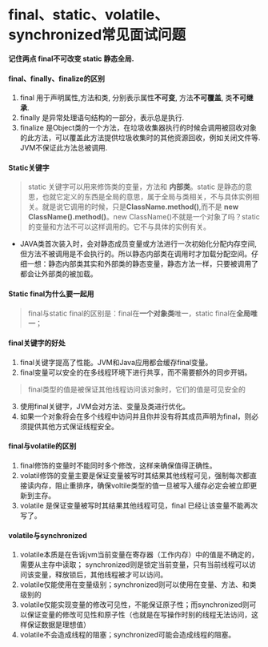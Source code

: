 # final、static、volatile、synchronized常见面试问题

**记住两点 final不可改变 static 静态全局.**

#### final、finally、finalize的区别
1. final 用于声明属性,方法和类, 分别表示属性**不可变**, 方法**不可覆盖**, 类**不可继承**.
2. finally 是异常处理语句结构的一部分，表示总是执行.
3. finalize 是Object类的一个方法，在垃圾收集器执行的时候会调用被回收对象的此方法，可以覆盖此方法提供垃圾收集时的其他资源回收，例如关闭文件等. JVM不保证此方法总被调用.

#### Static关键字
> static 关键字可以用来修饰类的变量，方法和 **内部类**。static 是静态的意思，也就它定义的东西是全局的意思，属于全局与类相关，不与具体实例相关。就是说它调用的时候，只是**ClassName.method()**,而不是 **new ClassName().method()**。new ClassName()不就是一个对象了吗？static 的变量和方法不可以这样调用的。它不与具体的实例有关。
- JAVA类首次装入时，会对静态成员变量或方法进行一次初始化分配内存空间,但方法不被调用是不会执行的。所以静态内部类在调用时才加载分配空间。仔细一想：静态内部类其实和外部类的静态变量，静态方法一样，只要被调用了都会让外部类的被加载。
<!--more-->

#### Static final为什么要一起用
> final与static final的区别是：final在**一个对象类**唯一，static final在**全局唯一**；

#### final关键字的好处
1. final关键字提高了性能。JVM和Java应用都会缓存final变量。
2. final变量可以安全的在多线程环境下进行共享，而不需要额外的同步开销。
> final类型的值是被保证其他线程访问该对象时，它们的值是可见安全的
3. 使用final关键字，JVM会对方法、变量及类进行优化。
4. 如果一个对象将会在多个线程中访问并且你并没有将其成员声明为final，则必须提供其他方式保证线程安全。


#### final与volatile的区别
1. final修饰的变量时不能同时多个修改，这样来确保值得正确性。
2. volatil修饰的变量主要是保证变量被写时其结果其他线程可见，强制每次都直接读内存，阻止重排序，确保voltile类型的值一旦被写入缓存必定会被立即更新到主存。
3. volatile 是保证变量被写时其结果其他线程可见，final 已经让该变量不能再次写了。

#### volatile与synchronized
1. volatile本质是在告诉jvm当前变量在寄存器（工作内存）中的值是不确定的，需要从主存中读取； synchronized则是锁定当前变量，只有当前线程可以访问该变量，释放锁后，其他线程被才可以访问。
2. volatile仅能使用在变量级别；synchronized则可以使用在变量、方法、和类级别的
3. volatile仅能实现变量的修改可见性，不能保证原子性；而synchronized则可以保证变量的修改可见性和原子性（也就是在写操作时别的线程无法访问，这样保证数据是理想值）
4. volatile不会造成线程的阻塞；synchronized可能会造成线程的阻塞。



